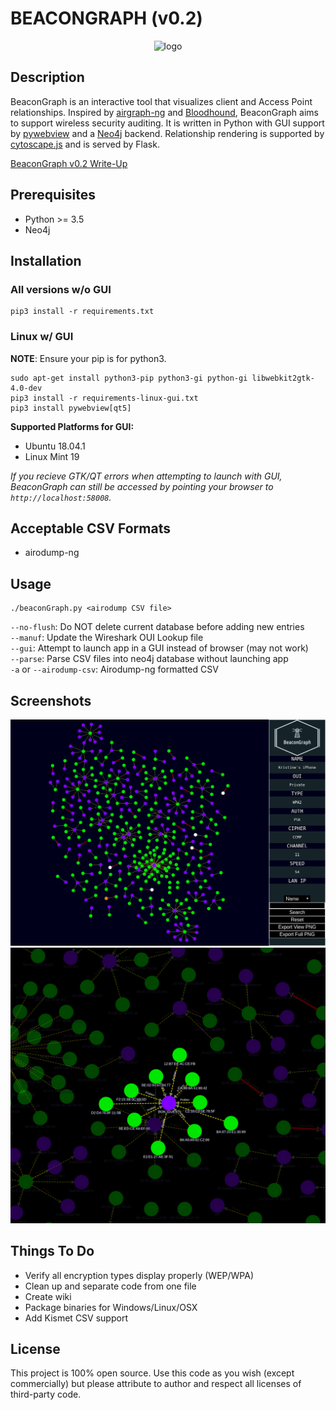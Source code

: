 # BEACONGRAPH (v0.2)

<p align='center'><img src='https://raw.githubusercontent.com/daddycocoaman/BeaconGraph/master/static/images/logo400.png' alt='logo'/></p>

## Description
BeaconGraph is an interactive tool that visualizes client and Access Point relationships. Inspired by [airgraph-ng](https://github.com/aircrack-ng/aircrack-ng/tree/master/scripts/airgraph-ng) and [Bloodhound](https://github.com/BloodHoundAD/BloodHound), BeaconGraph aims to support wireless security auditing. It is written in Python with GUI support by [pywebview](https://github.com/r0x0r/pywebview) and a [Neo4j](https://github.com/neo4j/neo4j) backend. Relationship rendering is supported by [cytoscape.js](https://github.com/cytoscape/cytoscape.js) and is served by Flask.

[BeaconGraph v0.2 Write-Up](https://daddycocoaman.com/2018/10/22/beacongraph-v0-2-released/)

## Prerequisites

- Python >= 3.5
- Neo4j

## Installation

### All versions w/o GUI
```
pip3 install -r requirements.txt
```

### Linux w/ GUI
**NOTE**: Ensure your pip is for python3.
```
sudo apt-get install python3-pip python3-gi python-gi libwebkit2gtk-4.0-dev
pip3 install -r requirements-linux-gui.txt
pip3 install pywebview[qt5]  
```

**Supported Platforms for GUI:** 
- Ubuntu 18.04.1
- Linux Mint 19

_If you recieve GTK/QT errors when attempting to launch with GUI, BeaconGraph can still be accessed by pointing your browser to `http://localhost:58008`._

## Acceptable CSV Formats
- airodump-ng

## Usage

```
./beaconGraph.py <airodump CSV file>
```

`--no-flush`: Do NOT delete current database before adding new entries<br>
`--manuf`: Update the Wireshark OUI Lookup file<br>
`--gui`: Attempt to launch app in a GUI instead of browser (may not work)<br>
`--parse`: Parse CSV files into neo4j database without launching app<br>
`-a` or `--airodump-csv`: Airodump-ng formatted CSV<br>

## Screenshots
![Logo](examples/ui.png "BeaconGraph UI")
![Highlight](examples/csv1highlight.png "Highlights")


## Things To Do
- Verify all encryption types display properly (WEP/WPA)
- Clean up and separate code from one file
- Create wiki
- Package binaries for Windows/Linux/OSX
- Add Kismet CSV support

## License
This project is 100% open source. Use this code as you wish (except commercially) but please attribute to author and respect all licenses of third-party code. 

